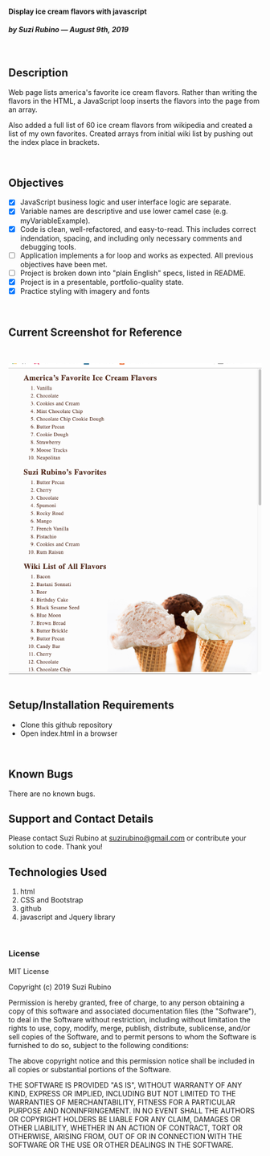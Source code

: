 #### Display ice cream flavors with javascript
#### _**by Suzi Rubino — August 9th, 2019**_
<br>

## Description
Web page lists america's favorite ice cream flavors. Rather than writing the flavors in the HTML, a JavaScript loop inserts the flavors into the page from an array.

Also added a full list of 60 ice cream flavors from wikipedia and created a list of my own favorites. Created arrays from initial wiki list by pushing out the index place in brackets.

<br>

## Objectives
- [X] JavaScript business logic and user interface logic are separate.
- [X] Variable names are descriptive and use lower camel case (e.g. myVariableExample).
- [X] Code is clean, well-refactored, and easy-to-read. This includes correct indendation, spacing, and including only necessary comments and debugging tools.
- [ ] Application implements a for loop and works as expected.
All previous objectives have been met.
- [ ] Project is broken down into "plain English" specs, listed in README.
- [X] Project is in a presentable, portfolio-quality state.
- [x] Practice styling with imagery and fonts

<br>

## Current Screenshot for Reference
<br>

![alt text](https://raw.githubusercontent.com/rerun1/iceCreamFlavors/master/img/screenShot8-9-19.png)
<br>
<br>

## Setup/Installation Requirements
* Clone this github repository
* Open index.html in a browser
<br>

## Known Bugs
 There are no known bugs.
 <br>

## Support and Contact Details
Please contact Suzi Rubino at suzirubino@gmail.com or contribute your solution to code. Thank you!
<br>

## Technologies Used
1. html
2. CSS and Bootstrap
3. github
4. javascript and Jquery library

<br>

### License
MIT License

Copyright (c) 2019 Suzi Rubino

Permission is hereby granted, free of charge, to any person obtaining a copy
of this software and associated documentation files (the "Software"), to deal
in the Software without restriction, including without limitation the rights
to use, copy, modify, merge, publish, distribute, sublicense, and/or sell
copies of the Software, and to permit persons to whom the Software is
furnished to do so, subject to the following conditions:

The above copyright notice and this permission notice shall be included in all
copies or substantial portions of the Software.

THE SOFTWARE IS PROVIDED "AS IS", WITHOUT WARRANTY OF ANY KIND, EXPRESS OR
IMPLIED, INCLUDING BUT NOT LIMITED TO THE WARRANTIES OF MERCHANTABILITY,
FITNESS FOR A PARTICULAR PURPOSE AND NONINFRINGEMENT. IN NO EVENT SHALL THE
AUTHORS OR COPYRIGHT HOLDERS BE LIABLE FOR ANY CLAIM, DAMAGES OR OTHER
LIABILITY, WHETHER IN AN ACTION OF CONTRACT, TORT OR OTHERWISE, ARISING FROM,
OUT OF OR IN CONNECTION WITH THE SOFTWARE OR THE USE OR OTHER DEALINGS IN THE
SOFTWARE.
